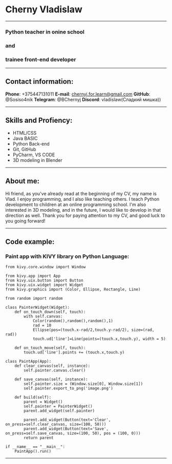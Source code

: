 # Cherny Vladislaw

***
### Python teacher in onine school 
### and 
### trainee front-end developer
***

## Contact information:
__Phone__: +375447131011
__E-mail__: chernyj.for.learn@gmail.com
__GitHub__: @Sosiso4nik
__Telegram__: @BChernyj
__Discord__: vladislaw(Сладкий мишка)) 

-------------------------------

## Skills and Profiency:
* HTML/CSS
* Java BASIC
* Python Back-end
* Git, GitHub
* PyCharm, VS CODE
* 3D modeling in Blender

------------------------------

## About me:
Hi friend, as you've already read at the beginning of my CV, my name is Vlad. I enjoy programming, and I also like teaching others. I teach Python development to children at an online programming school. I'm also interested in 3D modeling, and in the future, I would like to develop in that direction as well. Thank you for paying attention to my CV, and good luck to you going forward!

------------------------------

## Code example:
### Paint app with KIVY library on Python Language:
```
from kivy.core.window import Window

from kivy.app import App
from kivy.uix.button import Button
from kivy.uix.widget import Widget
from kivy.graphics import (Color, Ellipse, Rectangle, Line)

from random import random

class PainterWidget(Widget):
    def on_touch_down(self, touch):
        with self.canvas:
            Color(random(),random(),random(),1)
            rad = 10
            Ellipse(pos=(touch.x-rad/2,touch.y-rad/2), size=(rad, rad))
            touch.ud['line']=Line(points=(touch.x,touch.y), width = 5)

    def on_touch_move(self, touch):
        touch.ud['line'].points += (touch.x,touch.y)

class PaintApp(App):
    def clear_canvas(self, instance):
        self.painter.canvas.clear()

    def save_canvas(self, instance):
        self.painter.size = (Window.size[0], Window.size[1])
        self.painter.export_to_png('image.png')

    def build(self):
        parent = Widget()
        self.painter = PainterWidget()
        parent.add_widget(self.painter)

        parent.add_widget(Button(text='Clear', on_press=self.clear_canvas, size=(100, 50)))
        parent.add_widget(Button(text='Save', on_press=self.save_canvas, size=(100, 50), pos = (100, 0)))
        return parent

if __name__ == "__main__":
    PaintApp().run()
```
---
